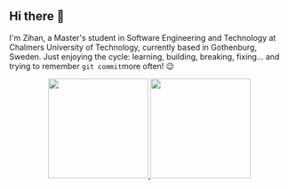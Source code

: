 ## Hi there 👋

I'm Zihan, a Master's student in Software Engineering and Technology at Chalmers University of Technology, currently based in Gothenburg, Sweden. 
Just enjoying the cycle: learning, building, breaking, fixing... and trying to remember `git commit`more often! 😉

<p align="center"> <a href="https://github.com/anuraghazra/github-readme-stats">
    <img height="180em" src="https://github-readme-stats.vercel.app/api?username=ZihanKuang&show_icons=true&theme=radical" />
  </a>
  <a href="https://github.com/anuraghazra/github-readme-stats">
    <img height="180em" src="https://github-readme-stats.vercel.app/api/top-langs/?username=ZihanKuang&layout=compact&theme=radical" />
  </a>
</p>
